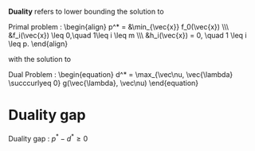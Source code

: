 **Duality** refers to lower bounding the solution to

Primal problem
: \begin{align} p^* = &\min_{\vec{x}} f_0(\vec{x}) \\\\\ &f_i(\vec{x}) \leq 0,\quad 1\leq i \leq m \\\\\ &h_i(\vec{x}) = 0, \quad 1 \leq i \leq p. \end{align}

with the solution to 

Dual Problem
: \begin{equation}
d^* = \max_{\vec\nu, \vec{\lambda} \succcurlyeq 0}  g(\vec{\lambda}, \vec\nu)
\end{equation}

# Duality gap

Duality gap
: $p^* - d^* \geq 0$